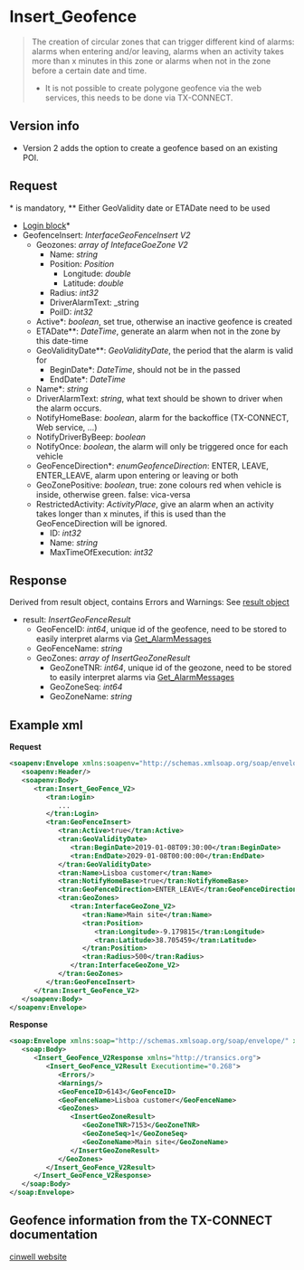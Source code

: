 <!-- docs/op/Insert_Geofence/README.md -->
# Insert_Geofence

> The creation of circular zones that can trigger different kind of alarms: alarms when entering and/or leaving, alarms when an activity takes more than x minutes in this zone or alarms when not in the zone before a certain date and time.
>
> - It is not possible to create polygone geofence via the web services, this needs to be done via TX-CONNECT.

## Version info
- Version 2 adds the option to create a geofence based on an existing POI.

## Request
\* is mandatory, \*\* Either GeoValidity date or ETADate need to be used

- [Login block](/detail/loginblock.md)*
- GeofenceInsert: _InterfaceGeoFenceInsert V2_
	- Geozones: _array of IntefaceGoeZone V2_
		- Name: _string_
		- Position: _Position_
			- Longitude: _double_
			- Latitude: _double_
		- Radius: _int32_
		- DriverAlarmText: _string
		- PoiID: _int32_
	- Active*: _boolean_, set true, otherwise an inactive geofence is created
	- ETADate**: _DateTime_, generate an alarm when not in the zone by this date-time
	- GeoValidityDate**: _GeoValidityDate_, the period that the alarm is valid for
		- BeginDate*: _DateTime_, should not be in the passed
		- EndDate*: _DateTime_
	- Name*: _string_
	- DriverAlarmText: _string_, what text should be shown to driver when the alarm occurs. 
	- NotifyHomeBase: _boolean_, alarm for the backoffice (TX-CONNECT, Web service, ...)
	- NotifyDriverByBeep: _boolean_
	- NotifyOnce: _boolean_, the alarm will only be triggered once for each vehicle
	- GeoFenceDirection*: _enumGeofenceDirection_: ENTER, LEAVE, ENTER\_LEAVE, alarm upon entering or leaving or both
	- GeoZonePositive: _boolean_, true: zone colours red when vehicle is inside, otherwise green. false: vica-versa
	- RestrictedActivity: _ActivityPlace_, give an alarm when an activity takes longer than x minutes, if this is used than the GeoFenceDirection will be ignored.
		- ID: _int32_
		- Name: _string_
		- MaxTimeOfExecution: _int32_

## Response
Derived from result object, contains Errors and Warnings: See [result object](/detail/resultobject.md)
- result: _InsertGeoFenceResult_
	- GeoFenceID: _int64_, unique id of the geofence, need to be stored to easily interpret alarms via [Get_AlarmMessages](/op/Get_AlarmMessages/)
	- GeoFenceName: _string_
	- GeoZones: _array of InsertGeoZoneResult_
		-  GeoZoneTNR: _int64_, unique id of the geozone, need to be stored to easily interpret alarms via [Get_AlarmMessages](/op/Get_AlarmMessages/)
		-  GeoZoneSeq: _int64_
		-  GeoZoneName: _string_

## Example xml

**Request**

```XML
<soapenv:Envelope xmlns:soapenv="http://schemas.xmlsoap.org/soap/envelope/" xmlns:tran="http://transics.org">
   <soapenv:Header/>
   <soapenv:Body>
      <tran:Insert_GeoFence_V2>
         <tran:Login>
            ...
         </tran:Login>
         <tran:GeoFenceInsert>
            <tran:Active>true</tran:Active>
            <tran:GeoValidityDate>
               <tran:BeginDate>2019-01-08T09:30:00</tran:BeginDate>
               <tran:EndDate>2029-01-08T00:00:00</tran:EndDate>
            </tran:GeoValidityDate>
            <tran:Name>Lisboa customer</tran:Name>
            <tran:NotifyHomeBase>true</tran:NotifyHomeBase>
            <tran:GeoFenceDirection>ENTER_LEAVE</tran:GeoFenceDirection>
            <tran:GeoZones>
               <tran:InterfaceGeoZone_V2>
                  <tran:Name>Main site</tran:Name>
                  <tran:Position>
                     <tran:Longitude>-9.179815</tran:Longitude>
                     <tran:Latitude>38.705459</tran:Latitude>
                  </tran:Position>
                  <tran:Radius>500</tran:Radius>
               </tran:InterfaceGeoZone_V2>
            </tran:GeoZones>
         </tran:GeoFenceInsert>
      </tran:Insert_GeoFence_V2>
   </soapenv:Body>
</soapenv:Envelope>
```



**Response**

```XML
<soap:Envelope xmlns:soap="http://schemas.xmlsoap.org/soap/envelope/" xmlns:xsi="http://www.w3.org/2001/XMLSchema-instance" xmlns:xsd="http://www.w3.org/2001/XMLSchema">
   <soap:Body>
      <Insert_GeoFence_V2Response xmlns="http://transics.org">
         <Insert_GeoFence_V2Result Executiontime="0.268">
            <Errors/>
            <Warnings/>
            <GeoFenceID>6143</GeoFenceID>
            <GeoFenceName>Lisboa customer</GeoFenceName>
            <GeoZones>
               <InsertGeoZoneResult>
                  <GeoZoneTNR>7153</GeoZoneTNR>
                  <GeoZoneSeq>1</GeoZoneSeq>
                  <GeoZoneName>Main site</GeoZoneName>
               </InsertGeoZoneResult>
            </GeoZones>
         </Insert_GeoFence_V2Result>
      </Insert_GeoFence_V2Response>
   </soap:Body>
</soap:Envelope>
```

## Geofence information from the TX-CONNECT documentation
[cinwell website](https://cinwell.com ':include :type=iframe width=100% height=400px')
